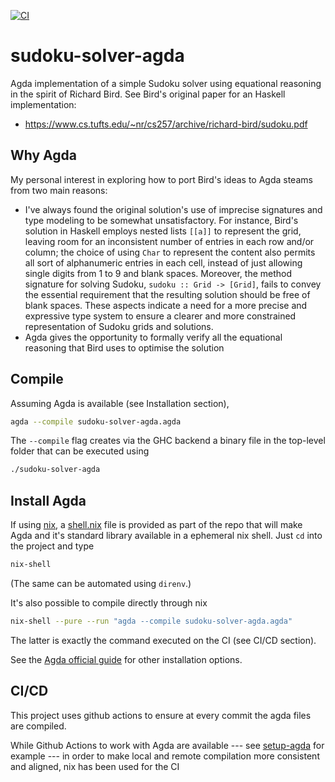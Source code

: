 [![CI](https://github.com/alessandrocandolini/sudoku-solver-agda/actions/workflows/ci.yml/badge.svg)](https://github.com/alessandrocandolini/sudoku-solver-agda/actions/workflows/ci.yml)

# sudoku-solver-agda

Agda implementation of a simple Sudoku solver using equational reasoning in the spirit of Richard Bird. See Bird's original paper for an Haskell implementation: 
* https://www.cs.tufts.edu/~nr/cs257/archive/richard-bird/sudoku.pdf

## Why Agda

My personal interest in exploring how to port Bird's ideas to Agda steams from two main reasons:
* I've always found the original solution's use of imprecise signatures and type modeling to be somewhat unsatisfactory. For instance, Bird's solution in Haskell employs nested lists `[[a]]` to represent the grid, leaving room for an inconsistent number of entries in each row and/or column; the choice of using `Char` to represent the content also permits all sort of alphanumeric entries in each cell, instead of just allowing single digits from 1 to 9 and blank spaces. Moreover, the method signature for solving Sudoku, `sudoku :: Grid -> [Grid]`, fails to convey the essential requirement that the resulting solution should be free of blank spaces. These aspects indicate a need for a more precise and expressive type system to ensure a clearer and more constrained representation of Sudoku grids and solutions.
* Agda gives the opportunity to formally verify all the equational reasoning that Bird uses to optimise the solution

## Compile

Assuming Agda is available (see Installation section),
```bash
agda --compile sudoku-solver-agda.agda
```

The `--compile` flag creates via the GHC backend a binary file in the top-level folder that can be executed using 
```bash
./sudoku-solver-agda
```

## Install Agda

If using [nix](https://nixos.org/), a [shell.nix](shell.nix) file is provided as part of the repo that will make Agda and it's standard library available in a ephemeral nix shell. Just `cd` into the project and type
```bash
nix-shell
```
(The same can be automated using `direnv`.)

It's also possible to compile directly through nix
```bash 
nix-shell --pure --run "agda --compile sudoku-solver-agda.agda"
```

The latter is exactly the command executed on the CI (see CI/CD section).

See the [Agda official guide](https://agda.readthedocs.io/en/latest/getting-started/installation.html) for other installation options.

## CI/CD

This project uses github actions to ensure at every commit the agda files are compiled.

While Github Actions to work with Agda are available --- see [setup-agda](https://github.com/wenkokke/setup-agda) for example ---  in order to make local and remote compilation more consistent and aligned, nix has been used for the CI
